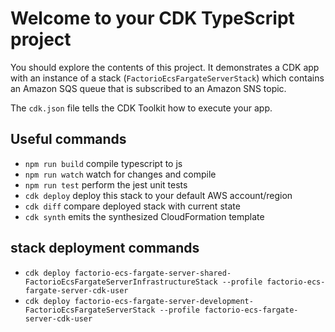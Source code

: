 # Welcome to your CDK TypeScript project

You should explore the contents of this project. It demonstrates a CDK app with an instance of a stack (`FactorioEcsFargateServerStack`)
which contains an Amazon SQS queue that is subscribed to an Amazon SNS topic.

The `cdk.json` file tells the CDK Toolkit how to execute your app.

## Useful commands

* `npm run build`   compile typescript to js
* `npm run watch`   watch for changes and compile
* `npm run test`    perform the jest unit tests
* `cdk deploy`      deploy this stack to your default AWS account/region
* `cdk diff`        compare deployed stack with current state
* `cdk synth`       emits the synthesized CloudFormation template


## stack deployment commands

* `cdk deploy factorio-ecs-fargate-server-shared-FactorioEcsFargateServerInfrastructureStack --profile factorio-ecs-fargate-server-cdk-user`
* `cdk deploy factorio-ecs-fargate-server-development-FactorioEcsFargateServerStack --profile factorio-ecs-fargate-server-cdk-user`
